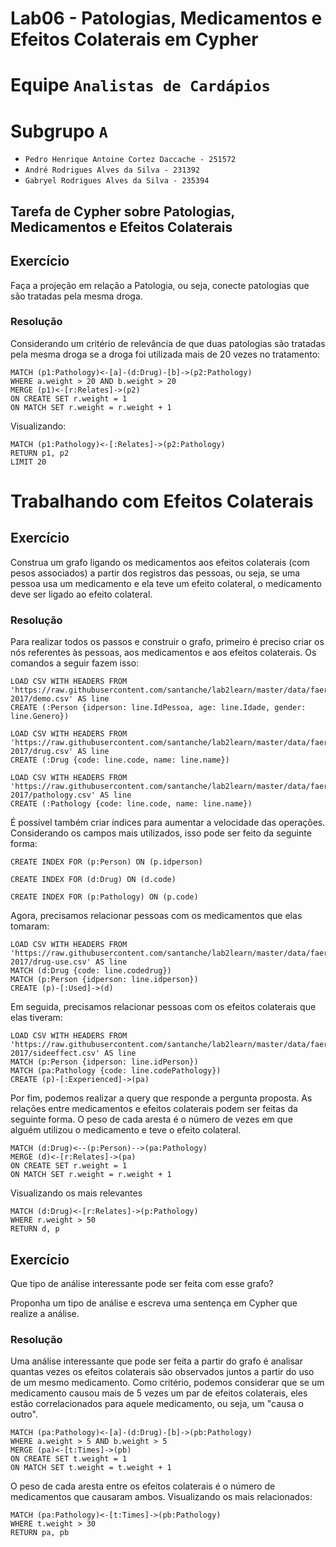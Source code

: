 
# Lab06 - Patologias, Medicamentos e Efeitos Colaterais em Cypher

# Equipe `Analistas de Cardápios`

# Subgrupo `A`
* `Pedro Henrique Antoine Cortez Daccache - 251572`
* `André Rodrigues Alves da Silva - 231392`
* `Gabryel Rodrigues Alves da Silva - 235394`

## Tarefa de Cypher sobre Patologias, Medicamentos e Efeitos Colaterais

## Exercício

Faça a projeção em relação a Patologia, ou seja, conecte patologias que são tratadas pela mesma droga.

### Resolução
Considerando um critério de relevância de que duas patologias são tratadas pela mesma droga se a droga foi utilizada mais de 20 vezes no tratamento:
~~~cypher
MATCH (p1:Pathology)<-[a]-(d:Drug)-[b]->(p2:Pathology)
WHERE a.weight > 20 AND b.weight > 20
MERGE (p1)<-[r:Relates]->(p2)
ON CREATE SET r.weight = 1
ON MATCH SET r.weight = r.weight + 1
~~~
Visualizando:
~~~cypher
MATCH (p1:Pathology)<-[:Relates]->(p2:Pathology)
RETURN p1, p2
LIMIT 20
~~~

# Trabalhando com Efeitos Colaterais

## Exercício

Construa um grafo ligando os medicamentos aos efeitos colaterais (com pesos associados) a partir dos registros das pessoas, ou seja, se uma pessoa usa um medicamento e ela teve um efeito colateral, o medicamento deve ser ligado ao efeito colateral.

### Resolução
Para realizar todos os passos e construir o grafo, primeiro é preciso criar os nós referentes às pessoas, aos medicamentos e aos efeitos colaterais. Os comandos a seguir fazem isso:
~~~cypher
LOAD CSV WITH HEADERS FROM 'https://raw.githubusercontent.com/santanche/lab2learn/master/data/faers-2017/demo.csv' AS line
CREATE (:Person {idperson: line.IdPessoa, age: line.Idade, gender: line.Genero})
~~~
~~~cypher
LOAD CSV WITH HEADERS FROM 'https://raw.githubusercontent.com/santanche/lab2learn/master/data/faers-2017/drug.csv' AS line
CREATE (:Drug {code: line.code, name: line.name})
~~~
~~~cypher
LOAD CSV WITH HEADERS FROM 'https://raw.githubusercontent.com/santanche/lab2learn/master/data/faers-2017/pathology.csv' AS line
CREATE (:Pathology {code: line.code, name: line.name})
~~~
É possível também criar índices para aumentar a velocidade das operações. Considerando os campos mais utilizados,  isso pode ser feito da seguinte forma:
~~~cypher
CREATE INDEX FOR (p:Person) ON (p.idperson)
~~~
~~~cypher
CREATE INDEX FOR (d:Drug) ON (d.code)
~~~
~~~cypher
CREATE INDEX FOR (p:Pathology) ON (p.code)
~~~

Agora, precisamos relacionar pessoas com os medicamentos que elas tomaram:
~~~cypher
LOAD CSV WITH HEADERS FROM 'https://raw.githubusercontent.com/santanche/lab2learn/master/data/faers-2017/drug-use.csv' AS line
MATCH (d:Drug {code: line.codedrug})
MATCH (p:Person {idperson: line.idperson})
CREATE (p)-[:Used]->(d)
~~~

Em seguida, precisamos relacionar pessoas com os efeitos colaterais que elas tiveram:
~~~cypher
LOAD CSV WITH HEADERS FROM 'https://raw.githubusercontent.com/santanche/lab2learn/master/data/faers-2017/sideeffect.csv' AS line
MATCH (p:Person {idperson: line.idPerson})
MATCH (pa:Pathology {code: line.codePathology})
CREATE (p)-[:Experienced]->(pa)
~~~

Por fim, podemos realizar a query que responde a pergunta proposta. As relações entre medicamentos e efeitos colaterais podem ser feitas da seguinte forma. O peso de cada aresta é o número de vezes em que alguém utilizou o medicamento e teve o efeito colateral.
~~~cypher
MATCH (d:Drug)<--(p:Person)-->(pa:Pathology)
MERGE (d)<-[r:Relates]->(pa)
ON CREATE SET r.weight = 1
ON MATCH SET r.weight = r.weight + 1
~~~

Visualizando os mais relevantes
~~~cypher
MATCH (d:Drug)<-[r:Relates]->(p:Pathology)
WHERE r.weight > 50
RETURN d, p
~~~

## Exercício

Que tipo de análise interessante pode ser feita com esse grafo?

Proponha um tipo de análise e escreva uma sentença em Cypher que realize a análise.

### Resolução
Uma análise interessante que pode ser feita a partir do grafo é analisar quantas vezes os efeitos colaterais são observados juntos a partir do uso de um mesmo medicamento. Como critério, podemos considerar que se um medicamento causou mais de 5 vezes um par de efeitos colaterais, eles estão correlacionados para aquele medicamento, ou seja, um "causa o outro".
~~~cypher
MATCH (pa:Pathology)<-[a]-(d:Drug)-[b]->(pb:Pathology)
WHERE a.weight > 5 AND b.weight > 5
MERGE (pa)<-[t:Times]->(pb)
ON CREATE SET t.weight = 1
ON MATCH SET t.weight = t.weight + 1
~~~
O peso de cada aresta entre os efeitos colaterais é o número de medicamentos que causaram ambos. Visualizando os mais relacionados:
~~~cypher
MATCH (pa:Pathology)<-[t:Times]->(pb:Pathology)
WHERE t.weight > 30
RETURN pa, pb
~~~